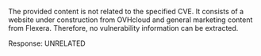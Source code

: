 The provided content is not related to the specified CVE. It consists of a website under construction from OVHcloud and general marketing content from Flexera. Therefore, no vulnerability information can be extracted.

Response: UNRELATED